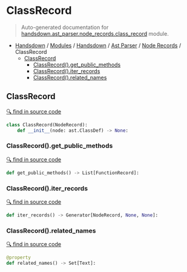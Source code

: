 # ClassRecord

> Auto-generated documentation for [handsdown.ast_parser.node_records.class_record](https://github.com/vemel/handsdown/blob/master/handsdown/ast_parser/node_records/class_record.py) module.

- [Handsdown](../../../README.md#-handsdown---python-documentation-generator) / [Modules](../../../MODULES.md#modules) / [Handsdown](../../index.md#handsdown) / [Ast Parser](../index.md#ast-parser) / [Node Records](index.md#node-records) / ClassRecord
  - [ClassRecord](#classrecord)
    - [ClassRecord().get_public_methods](#classrecordget_public_methods)
    - [ClassRecord().iter_records](#classrecorditer_records)
    - [ClassRecord().related_names](#classrecordrelated_names)

## ClassRecord

[🔍 find in source code](https://github.com/vemel/handsdown/blob/master/handsdown/ast_parser/node_records/class_record.py#L13)

```python
class ClassRecord(NodeRecord):
    def __init__(node: ast.ClassDef) -> None:
```

### ClassRecord().get_public_methods

[🔍 find in source code](https://github.com/vemel/handsdown/blob/master/handsdown/ast_parser/node_records/class_record.py#L44)

```python
def get_public_methods() -> List[FunctionRecord]:
```

### ClassRecord().iter_records

[🔍 find in source code](https://github.com/vemel/handsdown/blob/master/handsdown/ast_parser/node_records/class_record.py#L39)

```python
def iter_records() -> Generator[NodeRecord, None, None]:
```

### ClassRecord().related_names

[🔍 find in source code](https://github.com/vemel/handsdown/blob/master/handsdown/ast_parser/node_records/class_record.py#L26)

```python
@property
def related_names() -> Set[Text]:
```

